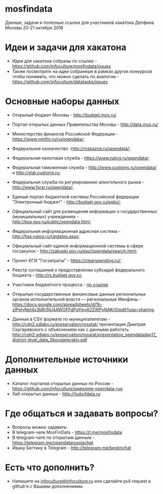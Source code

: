 # mosfindata
Данные, задачи и полезные ссылки для участников хакатона Депфина Москвы 20-21 октября 2018

# Идеи и задачи для хакатона

* Идеи для хакатона собраны по ссылке - https://github.com/infoculture/mosfindata/issues
* Также посмотрите на идеи собранные в рамках других конкурсов чтобы понимать, что можно сделать по аналогии -
https://github.com/infoculture/datatasks/issues

# Основные наборы данных
    
* Открытый бюджет Москвы - http://budget.mos.ru/
* Портал открытых данных Правительства Москвы - http://data.mos.ru/ 
* Министерство финансов Российской Федерации - https://www.minfin.ru/ru/opendata/;
* Федеральное казначество -http://roskazna.ru/opendata/;
* Федеральная налоговая служба - https://www.nalog.ru/opendata/;
* Федеральная таможенная служба - http://www.customs.ru/opendata/ и http://stat.customs.ru;
* Федеральная служба по регулированию алкогольного рынка - http://www.fsrar.ru/opendata/;
* Единый портал бюджетной системы Российской федерации “Электронный бюджет” - http://budget.gov.ru/epbs/;
* Официальный сайт для размещения информации о государственных (мунициальных) учреждениях - http://bus.gov.ru/public/opendata.html;
* Федеральная информационная адресная система - http://fias.nalog.ru/Updates.aspx;
* Официальный сайт единой информационной системы в сфере госзакупок - http://zakupki.gov.ru/epz/opendata/search.html;
* Проект КГИ "Госзатраты" - https://clearspending.ru/;
* Реестр соглашений о предоставлении субсидий федерального бюджета - http://rs.budget.gov.ru;
* Участники бюджетного процесса - [по ссылке](http://budget.gov.ru/epbs/faces/p/%D0%91%D1%8E%D0%B4%D0%B6%D0%B5%D1%82/%D0%A0%D0%B0%D1%81%D1%85%D0%BE%D0%B4%D1%8B/%D0%A0%D0%B5%D0%B5%D1%81%D1%82%D1%80%20%D1%83%D1%87%D0%B0%D1%81%D1%82%D0%BD%D0%B8%D0%BA%D0%BE%D0%B2%20%D0%B8%20%D0%BD%D0%B5%D1%83%D1%87%D0%B0%D1%81%D1%82%D0%BD%D0%B8%D0%BA%D0%BE%D0%B2%20%D0%B1%D1%8E%D0%B4%D0%B6%D0%B5%D1%82%D0%BD%D0%BE%D0%B3%D0%BE%20%D0%BF%D1%80%D0%BE%D1%86%D0%B5%D1%81%D1%81%D0%B0?_afrWindowId=null&_afrLoop=20949468047312890&_adf.ctrl-state=12uob1raph_74&_afrWindowMode=0#!%40%40%3F_afrWindowId%3Dnull%26_afrLoop%3D20949468047312890%26_afrWindowMode%3D0%26_adf.ctrl-state%3Df0kpa09o_4&regionId=45)

* Открытые государственные финансовые данные региональных органов исполнительной власти — региональные Минфины - https://docs.google.com/spreadsheets/d/1b-zIPeIyNeI4x3bRr5lU4AWOFFdPoYmvA2ZWPvNAKr0/edit?usp=sharing.

* Данные в CSV формате по муниципалитетам - http://cdn2.sdlabs.ru/preservation/rosstat/ презентация Дмитрия Скугаревского с объяснением как с данными работать http://cdn2.sdlabs.ru/preservation/rosstat/presentation_opendataday17_district-level_data_Skougarevskiy.pdf

# Дополнительные источники данных

* Каталог порталов открытых данных по России - https://github.com/infoculture/awesome-opendata-rus
* Хаб открытых данных - http://hubofdata.ru

# Где общаться и задавать вопросы?

* Вопросы можно задавать:
* В telegram-чате MosFinData - https://t.me/mosfindata
* В telegram-чате по открытым данным - https://telegram.me/opendatarussiachat
* Ивану Бегтину в Telegram - http://telegram.me/begtinchat

# Есть что дополнить?

* Напишите на infoculture@infoculture.ru или сделайте pull request в github'е с Вашими дополнениями.

